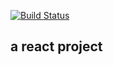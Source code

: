 [![Build Status](https://travis-ci.org/leohsun/blog.svg?branch=master)](https://travis-ci.org/leohsun/blog)
## a react project